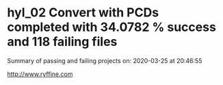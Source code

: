 # hyl_02 Convert with PCDs completed with 34.0782 % success and 118 failing files

Summary of passing and failing projects on: 2020-03-25 at 20:46:55

http://www.ryffine.com
